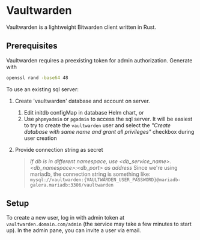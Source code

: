 # Vaultwarden

Vaultwarden is a lightweight Bitwarden client written in Rust.

## Prerequisites

Vaultwarden requires a preexisting token for admin authorization. Generate with

```sh
openssl rand -base64 48
```

To use an existing sql server:

1. Create 'vaultwarden' database and account on server.

   1. Edit initdb configMap in database Helm chart, or
   2. Use `phpmyadmin` or `pgadmin` to access the sql server. It will be easiest to try to create
      the `vaultwarden` user and select the _"Create database with same name and grant all
      privileges"_ checkbox during user creation

2. Provide connection string as secret

   > _If db is in different namespace, use <db_service_name>.<db_namespace>:<db_port> as address_
   > Since we're using mariadb, the connection string is something like:
   > `mysql://vaultwarden:{VAULTWARDEN_USER_PASSWORD}@mariadb-galera.mariadb:3306/vaultwarden`

## Setup

To create a new user, log in with admin token at `vaultwarden.domain.com/admin` (the service may
take a few minutes to start up). In the admin pane, you can invite a user via email.

